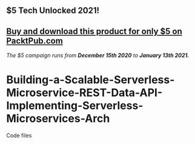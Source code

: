 ## $5 Tech Unlocked 2021!
[Buy and download this product for only $5 on PacktPub.com](https://www.packtpub.com/)
-----
*The $5 campaign         runs from __December 15th 2020__ to __January 13th 2021.__*

# Building-a-Scalable-Serverless-Microservice-REST-Data-API-Implementing-Serverless-Microservices-Arch
Code files
